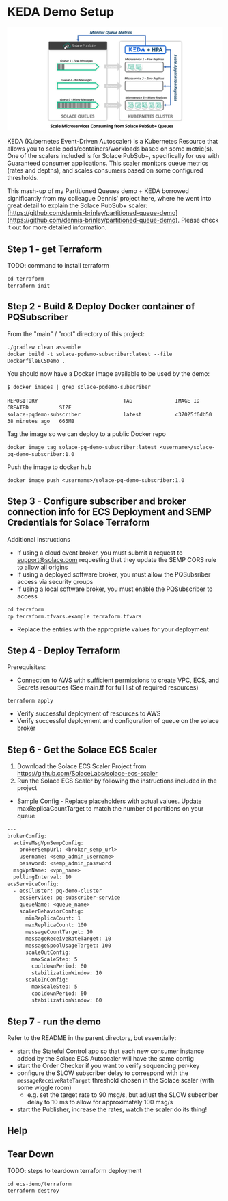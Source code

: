 # KEDA Demo Setup

![scaler gfx](https://github.com/SolaceLabs/pq-demo/blob/main/readme/scaler.png)

KEDA (Kubernetes Event-Driven Autoscaler) is a Kubernetes Resource that allows you to scale pods/containers/workloads based on some metric(s).  One of the scalers included is for Solace PubSub+, specifically for use with Guaranteed consumer applications.  This scaler monitors queue metrics (rates and depths), and scales consumers based on some configured thresholds.

This mash-up of my Partitioned Queues demo + KEDA borrowed significantly from my colleague Dennis' project here, where he went into great detail to explain the Solace PubSub+ scaler: [https://github.com/dennis-brinley/partitioned-queue-demo](https://github.com/dennis-brinley/partitioned-queue-demo).  Please check it out for more detailed information.


## Step 1 - get Terraform
TODO: command to install terraform
```
cd terraform
terraform init
```


## Step 2 - Build & Deploy Docker container of PQSubscriber


From the "main" / "root" directory of this project:

```
./gradlew clean assemble
docker build -t solace-pqdemo-subscriber:latest --file DockerfileECSDemo .
```

You should now have a Docker image available to be used by the demo:

```
$ docker images | grep solace-pqdemo-subscriber

REPOSITORY                            TAG              IMAGE ID       CREATED          SIZE
solace-pqdemo-subscriber              latest           c37025f6db50   38 minutes ago   665MB
```

Tag the image so we can deploy to a public Docker repo
```
docker image tag solace-pq-demo-subscriber:latest <username>/solace-pq-demo-subscriber:1.0
```

Push the image to docker hub
```
docker image push <username>/solace-pq-demo-subscriber:1.0
```

## Step 3 - Configure subscriber and broker connection info for ECS Deployment and SEMP Credentials for Solace Terraform
Additional Instructions
* If using a cloud event broker, you must submit a request to support@solace.com requesting that they update the SEMP CORS rule to allow all origins
* If using a deployed software broker, you must allow the PQSubsriber access via security groups
* If using a local software broker, you must enable the PQSubscriber to access
```
cd terraform
cp terraform.tfvars.example terraform.tfvars
```
* Replace the entries with the appropriate values for your deployment


## Step 4 - Deploy Terraform
Prerequisites:
* Connection to AWS with sufficient permissions to create VPC, ECS, and Secrets resources (See main.tf for full list of required resources)
```
terraform apply
```
* Verify successful deployment of resources to AWS
* Verify successful deployment and configuration of queue on the solace broker

## Step 6 - Get the Solace ECS Scaler
1. Download the Solace ECS Scaler Project from https://github.com/SolaceLabs/solace-ecs-scaler
2. Run the Solace ECS Scaler by following the instructions included in the project
* Sample Config - Replace placeholders with actual values. Update maxReplicaCountTarget to match the number of partitions on your queue
```
---
brokerConfig:
  activeMsgVpnSempConfig:
    brokerSempUrl: <broker_semp_url>
    username: <semp_admin_username>
    password: <semp_admin_password
  msgVpnName: <vpn_name>
  pollingInterval: 10
ecsServiceConfig:
  - ecsCluster: pq-demo-cluster
    ecsService: pq-subscriber-service
    queueName: <queue_name>
    scalerBehaviorConfig:
      minReplicaCount: 1
      maxReplicaCount: 100
      messageCountTarget: 10
      messageReceiveRateTarget: 10
      messageSpoolUsageTarget: 100
      scaleOutConfig:
        maxScaleStep: 5
        cooldownPeriod: 60
        stabilizationWindow: 10
      scaleInConfig:
        maxScaleStep: 5
        cooldownPeriod: 60
        stabilizationWindow: 60

```

## Step 7 - run the demo

Refer to the README in the parent directory, but essentially:
 - start the Stateful Control app so that each new consumer instance added by the Solace ECS Autoscaler will have the same config
 - start the Order Checker if you want to verify sequencing per-key
 - configure the SLOW subscriber delay to correspond with the `messageReceiveRateTarget` threshold chosen in the Solace scaler (with some wiggle room)
    - e.g. set the target rate to 90 msg/s, but adjust the SLOW subscriber delay to 10 ms to allow for approximately 100 msg/s
 - start the Publisher, increase the rates, watch the scaler do its thing!

## Help




## Tear Down
TODO: steps to teardown terraform deployment
``````
cd ecs-demo/terraform
terraform destroy
``````



